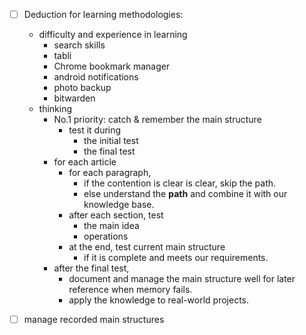 - [ ] Deduction for learning methodologies: 
	- difficulty and experience in learning
		- search skills
		- tabli
		- Chrome bookmark manager
		- android notifications
		- photo backup
		- bitwarden
	- thinking
		- No.1 priority: catch & remember the main structure
			- test it during
				- the initial test 
				- the final test
		- for each article
			- for each paragraph, 
				- if the contention is clear is clear, skip the path.
				- else understand the **path** and combine it with our knowledge base.
			- after each section, test
				- the main idea
				- operations
			- at the end, test current main structure
				- if it is complete and meets our requirements.
		- after the final test, 
			- document and manage the main structure well for later reference when memory fails. 
			- apply the knowledge to real-world projects.

- [ ] manage recorded main structures 
<!--stackedit_data:
eyJoaXN0b3J5IjpbMzQ2ODI1MzddfQ==
-->